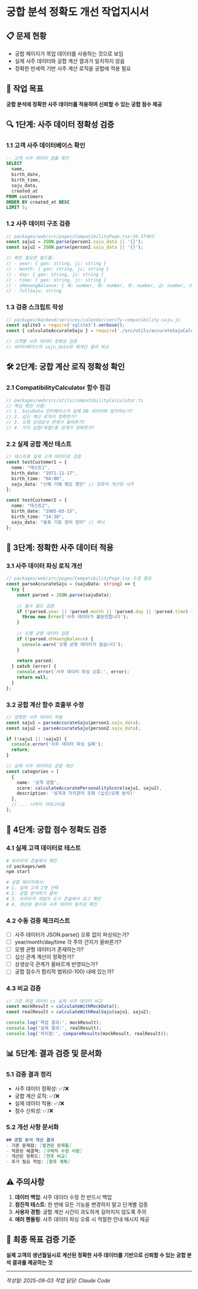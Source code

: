 # 궁합 분석 정확도 개선 작업지시서

## 📋 문제 현황
- 궁합 페이지가 목업 데이터를 사용하는 것으로 보임
- 실제 사주 데이터와 궁합 계산 결과가 일치하지 않음
- 정확한 만세력 기반 사주 계산 로직을 궁합에 적용 필요

## 🎯 작업 목표
**궁합 분석에 정확한 사주 데이터를 적용하여 신뢰할 수 있는 궁합 점수 제공**

## 🔍 1단계: 사주 데이터 정확성 검증

### 1.1 고객 사주 데이터베이스 확인
```sql
-- 고객 사주 데이터 샘플 확인
SELECT 
  name, 
  birth_date, 
  birth_time, 
  saju_data,
  created_at
FROM customers 
ORDER BY created_at DESC 
LIMIT 5;
```

### 1.2 사주 데이터 구조 검증
```typescript
// packages/web/src/pages/CompatibilityPage.tsx:36-37에서
const saju1 = JSON.parse(person1.saju_data || '{}');
const saju2 = JSON.parse(person2.saju_data || '{}');

// 확인 필요한 필드들:
// - year: { gan: string, ji: string }
// - month: { gan: string, ji: string }
// - day: { gan: string, ji: string }  
// - time: { gan: string, ji: string }
// - ohHaengBalance: { 목: number, 화: number, 토: number, 금: number, 수: number }
// - fullSaju: string
```

### 1.3 검증 스크립트 작성
```javascript
// packages/backend/services/calendar/verify-compatibility-saju.js
const sqlite3 = require('sqlite3').verbose();
const { calculateAccurateSaju } = require('./src/utils/accurateSajuCalculator');

// 고객별 사주 데이터 정확성 검증
// 데이터베이스의 saju_data와 재계산 결과 비교
```

## 🛠 2단계: 궁합 계산 로직 정확성 확인

### 2.1 CompatibilityCalculator 함수 점검
```typescript
// packages/web/src/utils/compatibilityCalculator.ts
// 핵심 확인 사항:
// 1. SajuData 인터페이스가 실제 DB 데이터와 일치하는가?
// 2. 십신 계산 로직이 정확한가?
// 3. 오행 상생상극 관계가 올바른가?
// 4. 지지 삼합/육합/충 관계가 정확한가?
```

### 2.2 실제 궁합 계산 테스트
```typescript
// 테스트용 실제 고객 데이터로 검증
const testCustomer1 = {
  name: "테스트1",
  birth_date: "1971-11-17", 
  birth_time: "04:00",
  saju_data: "신해 기해 병오 경인" // 정확히 계산된 사주
};

const testCustomer2 = {
  name: "테스트2", 
  birth_date: "1985-03-15",
  birth_time: "14:30",
  saju_data: "을축 기묘 정미 정미" // 예시
};
```

## 🔧 3단계: 정확한 사주 데이터 적용

### 3.1 사주 데이터 파싱 로직 개선
```typescript
// packages/web/src/pages/CompatibilityPage.tsx 수정 필요
const parseAccurateSaju = (sajuData: string) => {
  try {
    const parsed = JSON.parse(sajuData);
    
    // 필수 필드 검증
    if (!parsed.year || !parsed.month || !parsed.day || !parsed.time) {
      throw new Error('사주 데이터가 불완전합니다');
    }
    
    // 오행 균형 데이터 검증
    if (!parsed.ohHaengBalance) {
      console.warn('오행 균형 데이터가 없습니다');
    }
    
    return parsed;
  } catch (error) {
    console.error('사주 데이터 파싱 오류:', error);
    return null;
  }
};
```

### 3.2 궁합 계산 함수 호출부 수정
```typescript
// 정확한 사주 데이터 적용
const saju1 = parseAccurateSaju(person1.saju_data);
const saju2 = parseAccurateSaju(person2.saju_data);

if (!saju1 || !saju2) {
  console.error('사주 데이터 파싱 실패');
  return;
}

// 실제 사주 데이터로 궁합 계산
const categories = [
  { 
    name: '성격 궁합', 
    score: calculateAccuratePersonalityScore(saju1, saju2),
    description: '성격과 가치관의 조화 (십신/오행 분석)' 
  },
  // ... 나머지 카테고리들
];
```

## 🧪 4단계: 궁합 점수 정확도 검증

### 4.1 실제 고객 데이터로 테스트
```bash
# 브라우저 콘솔에서 확인
cd packages/web
npm start

# 궁합 페이지에서:
# 1. 실제 고객 2명 선택
# 2. 궁합 분석하기 클릭  
# 3. 브라우저 개발자 도구 콘솔에서 로그 확인
# 4. 계산된 점수와 사주 데이터 일치성 확인
```

### 4.2 수동 검증 체크리스트
- [ ] 사주 데이터가 JSON.parse() 오류 없이 파싱되는가?
- [ ] year/month/day/time 각 주의 간지가 올바른가?
- [ ] 오행 균형 데이터가 존재하는가?
- [ ] 십신 관계 계산이 정확한가?
- [ ] 상생상극 관계가 올바르게 반영되는가?
- [ ] 궁합 점수가 합리적 범위(0-100) 내에 있는가?

### 4.3 비교 검증
```typescript
// 기존 목업 데이터 vs 실제 사주 데이터 비교
const mockResult = calculateWithMockData();
const realResult = calculateWithRealSaju(saju1, saju2);

console.log('목업 결과:', mockResult);
console.log('실제 결과:', realResult);
console.log('차이점:', compareResults(mockResult, realResult));
```

## 📊 5단계: 결과 검증 및 문서화

### 5.1 검증 결과 정리
- 사주 데이터 정확성: ✅/❌
- 궁합 계산 로직: ✅/❌  
- 실제 데이터 적용: ✅/❌
- 점수 신뢰성: ✅/❌

### 5.2 개선 사항 문서화
```markdown
## 궁합 분석 개선 결과
- 기존 문제점: [발견된 문제들]
- 적용된 해결책: [구체적 수정 사항]
- 개선된 정확도: [전후 비교]
- 추가 필요 작업: [향후 계획]
```

## ⚠️ 주의사항
1. **데이터 백업**: 사주 데이터 수정 전 반드시 백업
2. **점진적 테스트**: 한 번에 모든 기능을 변경하지 말고 단계별 검증
3. **사용자 경험**: 궁합 계산 시간이 과도하게 길어지지 않도록 주의
4. **에러 핸들링**: 사주 데이터 파싱 오류 시 적절한 안내 메시지 제공

## 🎯 최종 목표 검증 기준
**실제 고객의 생년월일시로 계산된 정확한 사주 데이터를 기반으로 신뢰할 수 있는 궁합 분석 결과를 제공하는 것**

---
*작성일: 2025-09-03*
*작업 담당: Claude Code*